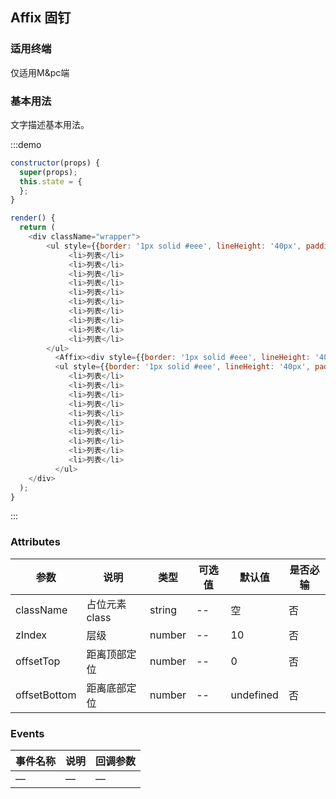 ## Affix 固钉
### 适用终端

仅适用M&pc端

### 基本用法

文字描述基本用法。

:::demo

```js
constructor(props) {
  super(props);
  this.state = {
  };
}

render() {
  return (
    <div className="wrapper">
    	<ul style={{border: '1px solid #eee', lineHeight: '40px', padding: '0 10px', backgroundColor: '#fff', listStyle: 'none'}}>
          	 <li>列表</li>
          	 <li>列表</li>
          	 <li>列表</li>
          	 <li>列表</li>
          	 <li>列表</li>
          	 <li>列表</li>
          	 <li>列表</li>
          	 <li>列表</li>
          	 <li>列表</li>
          	 <li>列表</li>
        </ul>
          <Affix><div style={{border: '1px solid #eee', lineHeight: '40px', padding: '0 10px', backgroundColor: '#fff'}}>我是固定标题</div></Affix>
          <ul style={{border: '1px solid #eee', lineHeight: '40px', padding: '0 10px', backgroundColor: '#fff', listStyle: 'none'}}>
          	 <li>列表</li>
          	 <li>列表</li>
          	 <li>列表</li>
          	 <li>列表</li>
          	 <li>列表</li>
          	 <li>列表</li>
          	 <li>列表</li>
          	 <li>列表</li>
          	 <li>列表</li>
          	 <li>列表</li>
          </ul>
    </div>
  );
}
```
:::

### Attributes
|参数        | 说明          | 类型      | 可选值       | 默认值  |  是否必输  |
|------------ |-------------- |---------- |----------- |-------- | -------- |
|className |占位元素class |string |-- |空 | 否 |
|zIndex |层级 |number |-- |10 | 否 |
|offsetTop |距离顶部定位 |number | --|0 | 否 |
|offsetBottom |距离底部定位 |number |--|undefined | 否 |


### Events
| 事件名称   | 说明    | 回调参数      |
|---------- |-------- |---------- |
| — | —| — |

